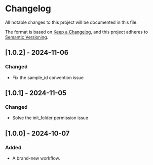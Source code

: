 # Changelog
All notable changes to this project will be documented in this file.

The format is based on [Keep a Changelog](https://keepachangelog.com/en/1.0.0/),
and this project adheres to [Semantic Versioning](https://semver.org/spec/v2.0.0.html).

## [1.0.2] - 2024-11-06
### Changed
- Fix the sample_id convention issue

## [1.0.1] - 2024-11-05
### Changed
- Solve the init_folder permission issue
  
## [1.0.0] - 2024-10-07
### Added
- A brand-new workflow.
